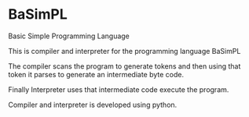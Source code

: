 # BaSimPL
Basic Simple Programming Language

This is compiler and interpreter for the programming language BaSimPL

The compiler scans the program to generate tokens and then using that token it parses to generate an intermediate byte code.

Finally Interpreter uses that intermediate code execute the program.

Compiler and interpreter is developed using python.
